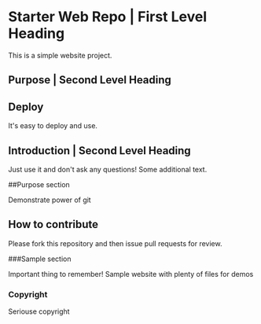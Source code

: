 # Starter Web Repo | First Level Heading
This is a simple website project.

## Purpose | Second Level Heading

## Deploy

It's easy to deploy and use.

## Introduction | Second Level Heading

Just use it and don't ask any questions!
Some additional text.

##Purpose section

Demonstrate power of git

## How to contribute

Please fork this repository and then issue pull requests for review. 

###Sample section

Important thing to remember!
Sample website with plenty of files for demos

### Copyright

Seriouse copyright